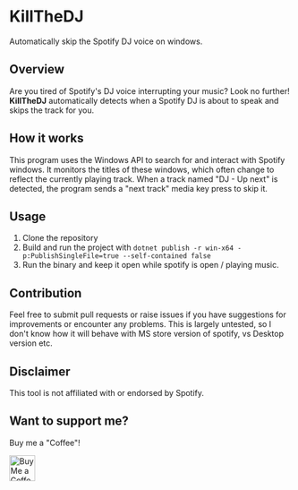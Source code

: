 # KillTheDJ
Automatically skip the Spotify DJ voice on windows.




## Overview
Are you tired of Spotify's DJ voice interrupting your music? Look no further! **KillTheDJ** automatically detects when a Spotify DJ is about to speak and skips the track for you.

## How it works
This program uses the Windows API to search for and interact with Spotify windows. It monitors the titles of these windows, which often change to reflect the currently playing track. When a track named "DJ - Up next" is detected, the program sends a "next track" media key press to skip it.

## Usage

1. Clone the repository
2. Build and run the project with `dotnet publish -r win-x64 -p:PublishSingleFile=true --self-contained false`
3. Run the binary and keep it open while spotify is open / playing music.

## Contribution
Feel free to submit pull requests or raise issues if you have suggestions for improvements or encounter any problems. This is largely untested, so I don't know how it will behave with MS store version of spotify, vs Desktop version etc.

## Disclaimer
This tool is not affiliated with or endorsed by Spotify.

## Want to support me?
Buy me a "Coffee"!

<a href='https://www.youtube.com/watch?v=dQw4w9WgXcQ' target='_blank'><img height='35' style='border:0px;height:46px;' src='https://az743702.vo.msecnd.net/cdn/kofi3.png?v=0' border='0' alt='Buy Me a Coffee at ko-fi.com' />
